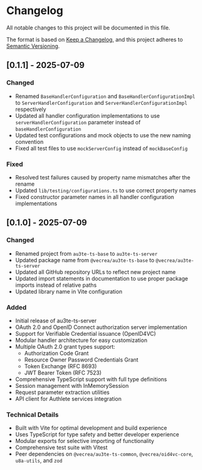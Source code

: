 # Changelog

All notable changes to this project will be documented in this file.

The format is based on [Keep a Changelog](https://keepachangelog.com/en/1.0.0/),
and this project adheres to [Semantic Versioning](https://semver.org/spec/v2.0.0.html).

## [0.1.1] - 2025-07-09

### Changed

- Renamed `BaseHandlerConfiguration` and `BaseHandlerConfigurationImpl` to `ServerHandlerConfiguration` and `ServerHandlerConfigurationImpl` respectively
- Updated all handler configuration implementations to use `serverHandlerConfiguration` parameter instead of `baseHandlerConfiguration`
- Updated test configurations and mock objects to use the new naming convention
- Fixed all test files to use `mockServerConfig` instead of `mockBaseConfig`

### Fixed

- Resolved test failures caused by property name mismatches after the rename
- Updated `lib/testing/configurations.ts` to use correct property names
- Fixed constructor parameter names in all handler configuration implementations

## [0.1.0] - 2025-07-09

### Changed

- Renamed project from `au3te-ts-base` to `au3te-ts-server`
- Updated package name from `@vecrea/au3te-ts-base` to `@vecrea/au3te-ts-server`
- Updated all GitHub repository URLs to reflect new project name
- Updated import statements in documentation to use proper package imports instead of relative paths
- Updated library name in Vite configuration

### Added

- Initial release of au3te-ts-server
- OAuth 2.0 and OpenID Connect authorization server implementation
- Support for Verifiable Credential issuance (OpenID4VC)
- Modular handler architecture for easy customization
- Multiple OAuth 2.0 grant types support:
  - Authorization Code Grant
  - Resource Owner Password Credentials Grant
  - Token Exchange (RFC 8693)
  - JWT Bearer Token (RFC 7523)
- Comprehensive TypeScript support with full type definitions
- Session management with InMemorySession
- Request parameter extraction utilities
- API client for Authlete services integration

### Technical Details

- Built with Vite for optimal development and build experience
- Uses TypeScript for type safety and better developer experience
- Modular exports for selective importing of functionality
- Comprehensive test suite with Vitest
- Peer dependencies on `@vecrea/au3te-ts-common`, `@vecrea/oid4vc-core`, `u8a-utils`, and `zod`
